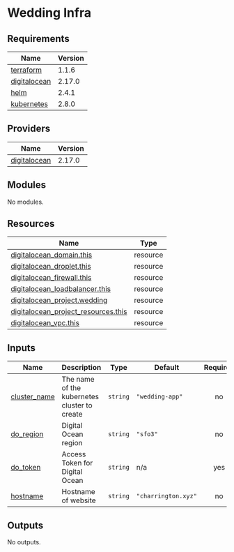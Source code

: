 # Wedding Infra

<!-- BEGINNING OF PRE-COMMIT-TERRAFORM DOCS HOOK -->
## Requirements

| Name | Version |
|------|---------|
| <a name="requirement_terraform"></a> [terraform](#requirement\_terraform) | 1.1.6 |
| <a name="requirement_digitalocean"></a> [digitalocean](#requirement\_digitalocean) | 2.17.0 |
| <a name="requirement_helm"></a> [helm](#requirement\_helm) | 2.4.1 |
| <a name="requirement_kubernetes"></a> [kubernetes](#requirement\_kubernetes) | 2.8.0 |

## Providers

| Name | Version |
|------|---------|
| <a name="provider_digitalocean"></a> [digitalocean](#provider\_digitalocean) | 2.17.0 |

## Modules

No modules.

## Resources

| Name | Type |
|------|------|
| [digitalocean_domain.this](https://registry.terraform.io/providers/digitalocean/digitalocean/2.17.0/docs/resources/domain) | resource |
| [digitalocean_droplet.this](https://registry.terraform.io/providers/digitalocean/digitalocean/2.17.0/docs/resources/droplet) | resource |
| [digitalocean_firewall.this](https://registry.terraform.io/providers/digitalocean/digitalocean/2.17.0/docs/resources/firewall) | resource |
| [digitalocean_loadbalancer.this](https://registry.terraform.io/providers/digitalocean/digitalocean/2.17.0/docs/resources/loadbalancer) | resource |
| [digitalocean_project.wedding](https://registry.terraform.io/providers/digitalocean/digitalocean/2.17.0/docs/resources/project) | resource |
| [digitalocean_project_resources.this](https://registry.terraform.io/providers/digitalocean/digitalocean/2.17.0/docs/resources/project_resources) | resource |
| [digitalocean_vpc.this](https://registry.terraform.io/providers/digitalocean/digitalocean/2.17.0/docs/resources/vpc) | resource |

## Inputs

| Name | Description | Type | Default | Required |
|------|-------------|------|---------|:--------:|
| <a name="input_cluster_name"></a> [cluster\_name](#input\_cluster\_name) | The name of the kubernetes cluster to create | `string` | `"wedding-app"` | no |
| <a name="input_do_region"></a> [do\_region](#input\_do\_region) | Digital Ocean region | `string` | `"sfo3"` | no |
| <a name="input_do_token"></a> [do\_token](#input\_do\_token) | Access Token for Digital Ocean | `string` | n/a | yes |
| <a name="input_hostname"></a> [hostname](#input\_hostname) | Hostname of website | `string` | `"charrington.xyz"` | no |

## Outputs

No outputs.
<!-- END OF PRE-COMMIT-TERRAFORM DOCS HOOK -->
